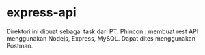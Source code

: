 # express-api
Direktori ini dibuat sebagai task dari PT. Phincon : membuat rest API menggunakan Nodejs, Express, MySQL. Dapat dites menggunakan Postman.
